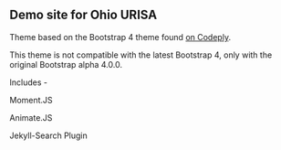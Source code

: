 ## Demo site for Ohio URISA

Theme based on the Bootstrap 4 theme found [on Codeply](http://www.codeply.com/render/kNmg5E60WS).

This theme is not compatible with the latest Bootstrap 4, only with the original Bootstrap alpha 4.0.0.

Includes - 

Moment.JS

Animate.JS

Jekyll-Search Plugin
